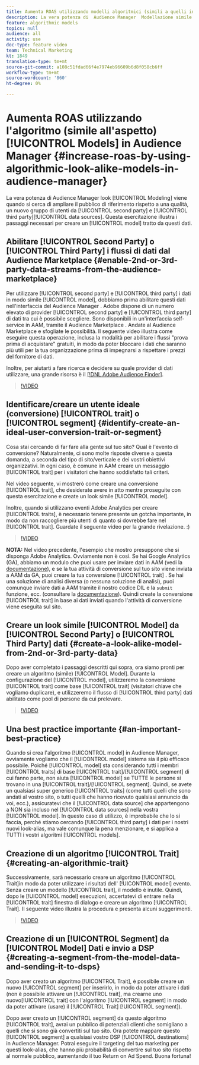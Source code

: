 ```yaml
---
title: Aumenta ROAS utilizzando modelli algoritmici (simili a quelli in  Audience Manager)
description: La vera potenza di  Audience Manager  Modellazione simile viene quando si cerca di espandere il pubblico di riferimento rispetto a una qualità, nuovo set di utenti da origini dati di seconda e terza parte. Questa esercitazione illustra i passaggi necessari per creare un modello a partire da questi dati.
feature: algorithmic models
topics: null
audience: all
activity: use
doc-type: feature video
team: Technical Marketing
kt: 1849
translation-type: tm+mt
source-git-commit: a108c51fdad66f4e7974eb96609b6d8f058cb6ff
workflow-type: tm+mt
source-wordcount: '860'
ht-degree: 0%

---
```



# Aumenta ROAS utilizzando l&#39;algoritmo (simile all&#39;aspetto) [!UICONTROL Models] in  Audience Manager {#increase-roas-by-using-algorithmic-look-alike-models-in-audience-manager}

La vera potenza di  Audience Manager  look [!UICONTROL Modeling] viene quando si cerca di ampliare il pubblico di riferimento rispetto a una qualità, un nuovo gruppo di utenti da [!UICONTROL second party] e [!UICONTROL third party][!UICONTROL data sources]. Questa esercitazione illustra i passaggi necessari per creare un [!UICONTROL model] tratto da questi dati.

## Abilitare [!UICONTROL Second Party] o [!UICONTROL Third Party] i flussi di dati dal Audience Marketplace  {#enable-2nd-or-3rd-party-data-streams-from-the-audience-marketplace}

Per utilizzare [!UICONTROL second party] e [!UICONTROL third party] i dati in modo simile [!UICONTROL model], dobbiamo prima abilitare questi dati nell&#39;interfaccia del Audience Manager .  Adobe dispone di un numero elevato di provider [!UICONTROL second party] e [!UICONTROL third party] di dati tra cui è possibile scegliere. Sono disponibili in un&#39;interfaccia self-service in AAM, tramite il Audience Marketplace . Andate al Audience Marketplace  e sfogliate le possibilità. Il seguente video illustra come eseguire questa operazione, inclusa la modalità per abilitare i flussi &quot;prova prima di acquistare&quot; gratuiti, in modo da poter bloccare i dati che saranno più utili per la tua organizzazione prima di impegnarsi a rispettare i prezzi del fornitore di dati.

Inoltre, per aiutarti a fare ricerca e decidere su quale provider di dati utilizzare, una grande risorsa è il [[!DNL Adobe Audience Finder]](https://www.adobe-audience-finder.com/).

>[!VIDEO](https://video.tv.adobe.com/v/25188/?quality=12)

## Identificare/creare un utente ideale (conversione) [!UICONTROL trait] o [!UICONTROL segment] {#identify-create-an-ideal-user-conversion-trait-or-segment}

Cosa stai cercando di far fare alla gente sul tuo sito? Qual è l&#39;evento di conversione? Naturalmente, ci sono molte risposte diverse a questa domanda, a seconda del tipo di sito/verticale e dei vostri obiettivi organizzativi. In ogni caso, è comune in AAM creare un messaggio [!UICONTROL trait] per i visitatori che hanno soddisfatto tali criteri.

Nel video seguente, vi mostrerò come creare una conversione [!UICONTROL trait], che desiderate avere in atto mentre proseguite con questa esercitazione e create un look simile [!UICONTROL model].

Inoltre, quando si utilizzano  eventi Adobe Analytics per creare [!UICONTROL traits], è necessario tenere presente un gotcha importante, in modo da non raccogliere più utenti di quanto si dovrebbe fare nel [!UICONTROL trait]. Guardate il seguente video per la grande rivelazione. :)

>[!VIDEO](https://video.tv.adobe.com/v/23431/?quality=12)

**NOTA:** Nel video precedente, l&#39;esempio che mostro presuppone che si disponga  Adobe Analytics. Ovviamente non è così. Se hai Google Analytics (GA), abbiamo un modulo che puoi usare per inviare dati in AAM (vedi la [documentazione](https://marketing.adobe.com/resources/help/en_US/aam/dil-google-universal-analytics.html)), e se la tua attività di conversione sul tuo sito viene inviata a AAM da GA, puoi creare la tua conversione [!UICONTROL trait] . Se hai una soluzione di analisi diversa (o nessuna soluzione di analisi), puoi comunque inviare dati a AAM tramite il nostro codice DIL e la `submit` funzione, ecc. (consultare la [documentazione](https://marketing.adobe.com/resources/help/en_US/aam/c_dil.html)). Quindi create la conversione [!UICONTROL trait] in base ai dati inviati quando l&#39;attività di conversione viene eseguita sul sito.

## Creare un look simile [!UICONTROL Model] da [!UICONTROL Second Party] o [!UICONTROL Third Party] dati {#create-a-look-alike-model-from-2nd-or-3rd-party-data}

Dopo aver completato i passaggi descritti qui sopra, ora siamo pronti per creare un algoritmo (simile) [!UICONTROL Model]. Durante la configurazione del [!UICONTROL model], utilizzeremo la conversione [!UICONTROL trait] come base [!UICONTROL trait] (visitatori chiave che vogliamo duplicare), e utilizzeremo il flusso di [!UICONTROL third party] dati abilitato come pool di persone da cui prelevare.

>[!VIDEO](https://video.tv.adobe.com/v/25190/?quality-12)

## Una best practice importante {#an-important-best-practice}

Quando si crea l&#39;algoritmo [!UICONTROL model] in  Audience Manager, ovviamente vogliamo che il [!UICONTROL model] sistema sia il più efficace possibile. Poiché [!UICONTROL model] sta considerando tutti i membri [!UICONTROL traits] di base [!UICONTROL trait]/[!UICONTROL segment] di cui fanno parte, non aiuta [!UICONTROL model] se TUTTE le persone si trovano in una [!UICONTROL trait]/[!UICONTROL segment]. Quindi, se avete un qualsiasi super generico [!UICONTROL traits] (come tutti quelli che sono andati al vostro sito, o tutti quelli che hanno ricevuto qualsiasi annuncio da voi, ecc.), assicuratevi che il [!UICONTROL data source] che appartengono a NON sia incluso nel [!UICONTROL data sources] nella vostra [!UICONTROL model]. In questo caso di utilizzo, è improbabile che lo si faccia, perché stiamo cercando [!UICONTROL third party] i dati per i nostri nuovi look-alias, ma vale comunque la pena menzionare, e si applica a TUTTI i vostri algoritmi [!UICONTROL models].

## Creazione di un algoritmo [!UICONTROL Trait] {#creating-an-algorithmic-trait}

Successivamente, sarà necessario creare un algoritmo [!UICONTROL Trait]in modo da poter utilizzare i risultati dell&#39; [!UICONTROL model] evento. Senza creare un modello [!UICONTROL trait], il modello è inutile. Quindi, dopo le [!UICONTROL model] esecuzioni, accertatevi di entrare nella [!UICONTROL trait] finestra di dialogo e creare un algoritmo [!UICONTROL Trait]. Il seguente video illustra la procedura e presenta alcuni suggerimenti.

>[!VIDEO](https://video.tv.adobe.com/v/25191/?quality=12)

## Creazione di un [!UICONTROL Segment] da [!UICONTROL Model] Dati e invio a DSP {#creating-a-segment-from-the-model-data-and-sending-it-to-dsps}

Dopo aver creato un algoritmo [!UICONTROL Trait], è possibile creare un nuovo [!UICONTROL segment] per inserirlo, in modo da poter attivare i dati (non è possibile attivare un [!UICONTROL trait], ma crearne uno nuovo[!UICONTROL trait] con l&#39;algoritmo [!UICONTROL segment] in modo da poter attivare (usare) il [!UICONTROL Trait] [!UICONTROL segment]).

Dopo aver creato un [!UICONTROL segment] da questo algoritmo [!UICONTROL trait], avrai un pubblico di potenziali clienti che somigliano a quelli che si sono già convertiti sul tuo sito. Ora potete mappare questo [!UICONTROL segment] a qualsiasi vostro DSP [!UICONTROL destinations] in  Audience Manager. Potrai eseguire il targeting del tuo marketing per questi look-alias, che hanno più probabilità di convertire sul tuo sito rispetto al normale pubblico, aumentando il tuo Return on Ad Spend. Buona fortuna!
